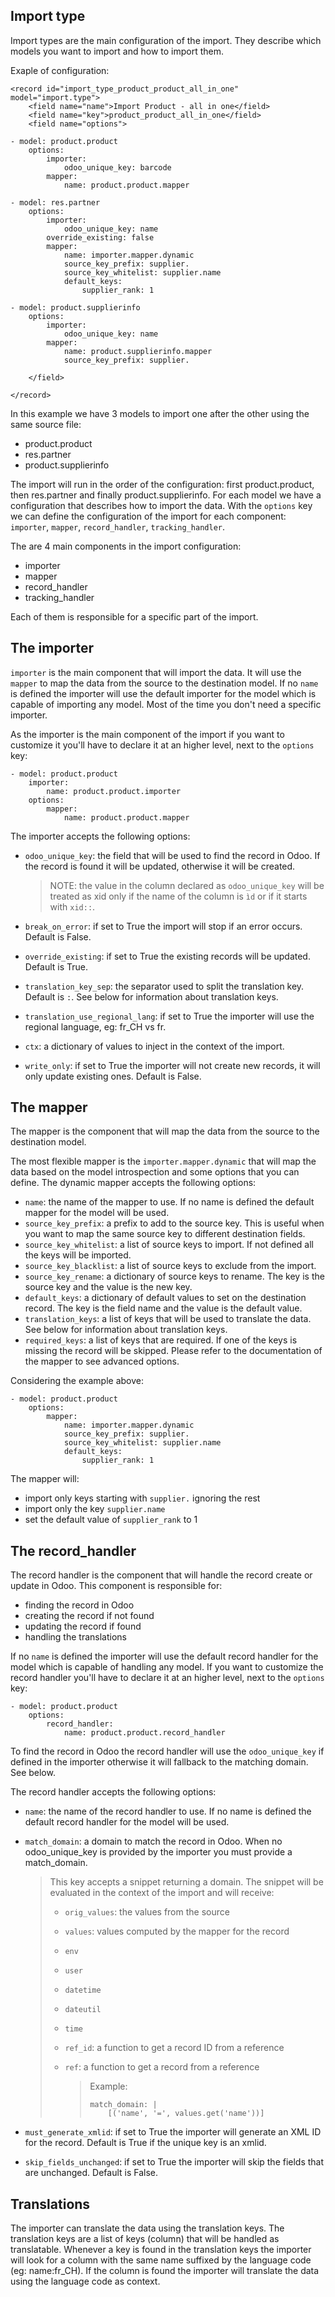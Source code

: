 ## Import type

Import types are the main configuration of the import. They describe
which models you want to import and how to import them.

Exaple of configuration:

    <record id="import_type_product_product_all_in_one" model="import.type">
        <field name="name">Import Product - all in one</field>
        <field name="key">product_product_all_in_one</field>
        <field name="options">

    - model: product.product
        options:
            importer:
                odoo_unique_key: barcode
            mapper:
                name: product.product.mapper

    - model: res.partner
        options:
            importer:
                odoo_unique_key: name
            override_existing: false
            mapper:
                name: importer.mapper.dynamic
                source_key_prefix: supplier.
                source_key_whitelist: supplier.name
                default_keys:
                    supplier_rank: 1

    - model: product.supplierinfo
        options:
            importer:
                odoo_unique_key: name
            mapper:
                name: product.supplierinfo.mapper
                source_key_prefix: supplier.

        </field>

    </record>

In this example we have 3 models to import one after the other using the
same source file:

- product.product
- res.partner
- product.supplierinfo

The import will run in the order of the configuration: first
product.product, then res.partner and finally product.supplierinfo. For
each model we have a configuration that describes how to import the
data. With the `options` key we can define the configuration of the
import for each component: `importer`, `mapper`, `record_handler`,
`tracking_handler`.

The are 4 main components in the import configuration:

- importer
- mapper
- record_handler
- tracking_handler

Each of them is responsible for a specific part of the import.

## The importer

`importer` is the main component that will import the data. It will use
the `mapper` to map the data from the source to the destination model.
If no `name` is defined the importer will use the default importer for
the model which is capable of importing any model. Most of the time you
don't need a specific importer.

As the importer is the main component of the import if you want to
customize it you'll have to declare it at an higher level, next to the
`options` key:

    - model: product.product
        importer:
            name: product.product.importer
        options:
            mapper:
                name: product.product.mapper

The importer accepts the following options:

- `odoo_unique_key`: the field that will be used to find the record in
  Odoo. If the record is found it will be updated, otherwise it will be
  created.

  > NOTE: the value in the column declared as `odoo_unique_key` will be
  > treated as xid only if the name of the column is `ìd` or if it
  > starts with `xid::`.

- `break_on_error`: if set to True the import will stop if an error
  occurs. Default is False.

- `override_existing`: if set to True the existing records will be
  updated. Default is True.

- `translation_key_sep`: the separator used to split the translation
  key. Default is `:`. See below for information about translation keys.

- `translation_use_regional_lang`: if set to True the importer will use
  the regional language, eg: fr_CH vs fr.

- `ctx`: a dictionary of values to inject in the context of the import.

- `write_only`: if set to True the importer will not create new records,
  it will only update existing ones. Default is False.

## The mapper

The mapper is the component that will map the data from the source to
the destination model.

The most flexible mapper is the `importer.mapper.dynamic` that will map
the data based on the model introspection and some options that you can
define. The dynamic mapper accepts the following options:

- `name`: the name of the mapper to use. If no name is defined the
  default mapper for the model will be used.
- `source_key_prefix`: a prefix to add to the source key. This is useful
  when you want to map the same source key to different destination
  fields.
- `source_key_whitelist`: a list of source keys to import. If not
  defined all the keys will be imported.
- `source_key_blacklist`: a list of source keys to exclude from the
  import.
- `source_key_rename`: a dictionary of source keys to rename. The key is
  the source key and the value is the new key.
- `default_keys`: a dictionary of default values to set on the
  destination record. The key is the field name and the value is the
  default value.
- `translation_keys`: a list of keys that will be used to translate the
  data. See below for information about translation keys.
- `required_keys`: a list of keys that are required. If one of the keys
  is missing the record will be skipped. Please refer to the
  documentation of the mapper to see advanced options.

Considering the example above:

    - model: product.product
        options:
            mapper:
                name: importer.mapper.dynamic
                source_key_prefix: supplier.
                source_key_whitelist: supplier.name
                default_keys:
                    supplier_rank: 1

The mapper will:

- import only keys starting with `supplier.` ignoring the rest
- import only the key `supplier.name`
- set the default value of `supplier_rank` to 1

## The record_handler

The record handler is the component that will handle the record create
or update in Odoo. This component is responsible for:

- finding the record in Odoo
- creating the record if not found
- updating the record if found
- handling the translations

If no `name` is defined the importer will use the default record handler
for the model which is capable of handling any model. If you want to
customize the record handler you'll have to declare it at an higher
level, next to the `options` key:

    - model: product.product
        options:
            record_handler:
                name: product.product.record_handler

To find the record in Odoo the record handler will use the
`odoo_unique_key` if defined in the importer otherwise it will fallback
to the matching domain. See below.

The record handler accepts the following options:

- `name`: the name of the record handler to use. If no name is defined
  the default record handler for the model will be used.

- `match_domain`: a domain to match the record in Odoo. When no
  odoo_unique_key is provided by the importer you must provide a
  match_domain.

  > This key accepts a snippet returning a domain. The snippet will be
  > evaluated in the context of the import and will receive:
  >
  > - `orig_values`: the values from the source
  >
  > - `values`: values computed by the mapper for the record
  >
  > - `env`
  >
  > - `user`
  >
  > - `datetime`
  >
  > - `dateutil`
  >
  > - `time`
  >
  > - `ref_id`: a function to get a record ID from a reference
  >
  > - `ref`: a function to get a record from a reference
  >
  >   > Example:
  >   >
  >   >     match_domain: |
  >   >         [('name', '=', values.get('name'))]

- `must_generate_xmlid`: if set to True the importer will generate an
  XML ID for the record. Default is True if the unique key is an xmlid.

- `skip_fields_unchanged`: if set to True the importer will skip the
  fields that are unchanged. Default is False.

## Translations

The importer can translate the data using the translation keys. The
translation keys are a list of keys (column) that will be handled as
translatable. Whenever a key is found in the translation keys the
importer will look for a column with the same name suffixed by the
language code (eg: name:fr_CH). If the column is found the importer will
translate the data using the language code as context.
